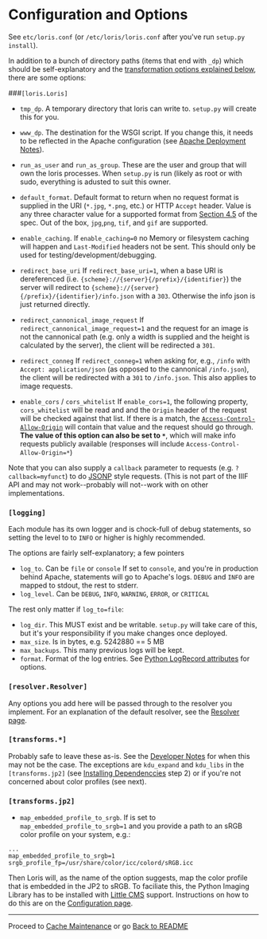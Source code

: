 Configuration and Options
=========================

See `etc/loris.conf` (or `/etc/loris/loris.conf` after you've run `setup.py install`).

In addition to a bunch of directory paths (items that end with `_dp`) which should be self-explanatory and the [transformation options explained below](#image-transformations), there are some options:

###`[loris.Loris]`

 * `tmp_dp`. A temporary directory that loris can write to. `setup.py` will create this for you.

 * `www_dp`. The destination for the WSGI script. If you change this, it needs to be reflected in the Apache configuration (see [Apache Deployment Notes](apache.md)).

 * `run_as_user` and `run_as_group`. These are the user and group that will own the loris processes. When `setup.py` is run (likely as root or with sudo, everything is adusted to suit this owner.

 * `default_format`. Default format to return when no request format is supplied in the URI (`*.jpg`, `*.png`, etc.) or HTTP `Accept` header. Value is any three character value for a supported format from [Section 4.5](http://goo.gl/3BqIJ) of the spec. Out of the box, `jpg`,`png`, `tif`, and `gif` are supported.

 * `enable_caching`. If `enable_caching=0` no Memory or filesystem caching will happen and `Last-Modified` headers not be sent. This should only be used for testing/development/debugging.

 * `redirect_base_uri` If `redirect_base_uri=1`, when a base URI is dereferenced (i.e. `{scheme}://{server}{/prefix}/{identifier}`) the server will redirect to `{scheme}://{server}{/prefix}/{identifier}/info.json` with a `303`. Otherwise the info json is just returned directly. 

 * `redirect_cannonical_image_request` If `redirect_cannonical_image_request=1` and the request for an image is not the cannonical path (e.g. only a width is supplied and the height is calculated by the server), the client will be redirected a `301`.

 * `redirect_conneg` If `redirect_conneg=1` when asking for, e.g., `/info` with `Accept: application/json` (as opposed to the cannonical `/info.json`), the client will be redirected with a `301` to `/info.json`. This also applies to image requests.

 * `enable_cors` / `cors_whitelist` If `enable_cors=1`, the following property, `cors_whitelist` will be read and and the `Origin` header of the request will be checked against that list. If there is a match, the [`Access-Control-Allow-Origin`](http://www.w3.org/TR/cors/#access-control-allow-origin-response-header) will contain that value and the request should go through. **The value of this option can also be set to `*`**, which will make info requests publicly available (responses will include `Access-Control-Allow-Origin=*`)

 Note that you can also supply a `callback` parameter to requests (e.g. `?callback=myfunct`) to do [JSONP](http://en.wikipedia.org/wiki/JSONP) style requests. (This is not part of the IIIF API and may not work--probably will not--work with on other implementations.

### `[logging]`

Each module has its own logger and is chock-full of debug statements, so setting the level to to `INFO` or higher is highly recommended. 

The options are fairly self-explanatory; a few pointers
 
 * `log_to`. Can be `file` or `console` If set to `console`, and you're in production behind Apache, statements will go to Apache's logs. `DEBUG` and `INFO` are mapped to stdout, the rest to stderr.
 * `log_level`. Can be `DEBUG`, `INFO`, `WARNING`, `ERROR`, or `CRITICAL`

 The rest only matter if `log_to=file`:

 * `log_dir`. This MUST exist and be writable. `setup.py` will take care of this,
 but it's your responsibility if you make changes once deployed.
 * `max_size`. Is in bytes, e.g. 5242880 == 5 MB
 * `max_backups`. This many previous logs will be kept.
 * `format`. Format of the log entries. See [Python LogRecord attributes](http://docs.python.org/2/library/logging.html#logrecord-attributes) for options.

### `[resolver.Resolver]`

Any options you add here will be passed through to the resolver you implement. For an explanation of the default resolver, see the [Resolver page](resolver.md).

### `[transforms.*]`

Probably safe to leave these as-is. See the [Developer Notes](develop.md#image-transformations) for when this may not be the case. The exceptions are `kdu_expand` and `kdu_libs` in the `[transforms.jp2]` (see [Installing Dependenccies](dependencies.md) step 2) or if you're not concerned about color profiles (see next).

### `[transforms.jp2]`
 * `map_embedded_profile_to_srgb`. If is set to `map_embedded_profile_to_srgb=1` and you provide a path to an sRGB color profile on your system, e.g.:
``` 
...
map_embedded_profile_to_srgb=1
srgb_profile_fp=/usr/share/color/icc/colord/sRGB.icc
```

Then Loris will, as the name of the option suggests, map the color profile that is embedded in the JP2 to sRGB. To faciliate this, the Python Imaging Library has to be installed with [Little CMS](http://www.littlecms.com/) support. Instructions on how to do this are on the [Configuration page](configuration.md).

* * *

Proceed to [Cache Maintenance](cache_maintenance.md) or go [Back to README](README.md)
